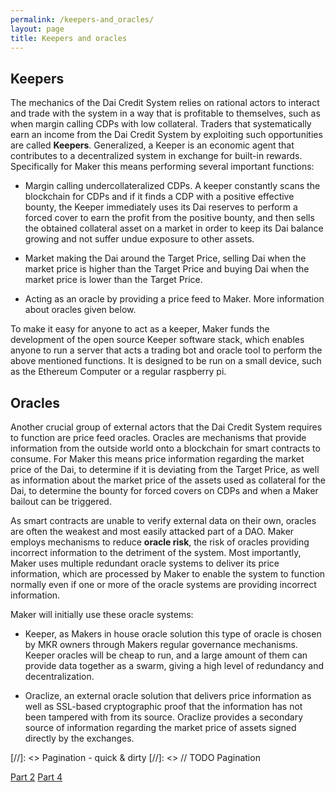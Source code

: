 ```yaml
---
permalink: /keepers-and_oracles/
layout: page
title: Keepers and oracles
---
```


## Keepers

The mechanics of the Dai Credit System relies on rational actors to interact and trade with the system in a way that is profitable to themselves, such as when margin calling CDPs with low collateral. Traders that systematically earn an income from the Dai Credit System by exploiting such opportunities are called **Keepers**. Generalized, a Keeper is an economic agent that contributes to a decentralized system in exchange for built-in rewards. Specifically for Maker this means performing several important functions:

* Margin calling undercollateralized CDPs. A keeper constantly scans the blockchain for CDPs and if it finds a CDP with a positive effective bounty, the Keeper immediately uses its Dai reserves to perform a forced cover to earn the profit from the positive bounty, and then sells the obtained collateral asset on a market in order to keep its Dai balance growing and not suffer undue exposure to other assets.

* Market making the Dai around the Target Price, selling Dai when the market price is higher than the Target Price and buying Dai when the market price is lower than the Target Price.

* Acting as an oracle by providing a price feed to Maker. More information about oracles given below.

To make it easy for anyone to act as a keeper, Maker funds the development of the open source Keeper software stack, which enables anyone to run a server that acts a trading bot and oracle tool to perform the above mentioned functions. It is designed to be run on a small device, such as the Ethereum Computer or a regular raspberry pi.

## Oracles

Another crucial group of external actors that the Dai Credit System requires to function are price feed oracles. Oracles are mechanisms that provide information from the outside world onto a blockchain for smart contracts to consume. For Maker this means price information regarding the market price of the Dai, to determine if it is deviating from the Target Price, as well as information about the market price of the assets used as collateral for the Dai, to determine the bounty for forced covers on CDPs and when a Maker bailout can be triggered.

As smart contracts are unable to verify external data on their own, oracles are often the weakest and most easily attacked part of a DAO. Maker employs mechanisms to reduce **oracle risk**, the risk of oracles providing incorrect information to the detriment of the system. Most importantly, Maker uses multiple redundant oracle systems to deliver its price information, which are processed by Maker to enable the system to function normally even if one or more of the oracle systems are providing incorrect information.

Maker will initially use these oracle systems:

* Keeper, as Makers in house oracle solution this type of oracle is chosen by MKR owners through Makers regular governance mechanisms. Keeper oracles will be cheap to run, and a large amount of them can provide data together as a swarm, giving a high level of redundancy and decentralization.

* Oraclize, an external oracle solution that delivers price information as well as SSL-based cryptographic proof that the information has not been tampered with from its source. Oraclize provides a secondary source of information regarding the market price of assets signed directly by the exchanges.

[//]: <> Pagination - quick & dirty
[//]: <> // TODO Pagination


<div class="pagination">
    <a class="pagination-item older" href="/dai-credt-system/">Part 2</a>
    <a class="pagination-item newer" href="/governance-and-decentralization/">Part 4</a>
</div>
